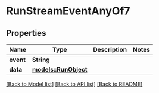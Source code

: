 # RunStreamEventAnyOf7

## Properties

Name | Type | Description | Notes
------------ | ------------- | ------------- | -------------
**event** | **String** |  | 
**data** | [**models::RunObject**](RunObject.md) |  | 

[[Back to Model list]](../README.md#documentation-for-models) [[Back to API list]](../README.md#documentation-for-api-endpoints) [[Back to README]](../README.md)


